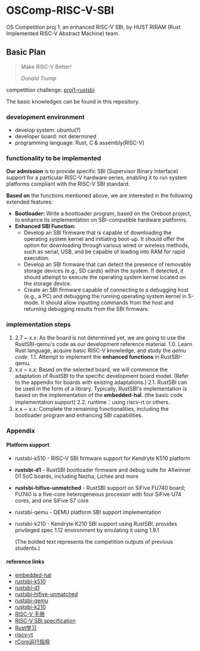 # OSComp-RISC-V-SBI

OS Competition proj 1: an enhanced RISC-V SBI, by HUST RIRAM (Rust Implemented RISC-V Abstract Machine) team.

## Basic Plan

> Make RISC-V Better!
> 
> *Donald Trump*

competition challenge: [proj1-rustsbi](https://github.com/oscomp/proj1-rustsbi)

The basic knowledges can be found in this repository.

### development environment

- develop system: ubuntu(?)
- developer board: not determined
- programming language: Rust, C & assembly(RISC-V)

###  functionality to be implemented

**Our admission** is to provide specific SBI (Supervisor Binary Interface) support for a particular RISC-V hardware series, enabling it to run system platforms compliant with the RISC-V SBI standard.

**Based on** the functions mentioned above, we are interested in the following extended features:

- **Bootloader:** Write a bootloader program, based on the Oreboot project, to enhance its implementation on SBI-compatible hardware platforms.
- **Enhanced SBI Function:**
  - Develop an SBI firmware that is capable of downloading the operating system kernel and initiating boot-up. It should offer the option for downloading through various wired or wireless methods, such as serial, USB, and be capable of loading into RAM for rapid execution.
  - Develop an SBI firmware that can detect the presence of removable storage devices (e.g., SD cards) within the system. If detected, it should attempt to execute the operating system kernel located on the storage device.
  - Create an SBI firmware capable of connecting to a debugging host (e.g., a PC) and debugging the running operating system kernel in S-mode. It should allow inputting commands from the host and returning debugging results from the SBI firmware.
 
### implementation steps

1. 2.7 ~ x.x: As the board is not determined yet, we are going to use the RustSBI-qemu's code as our development reference material.
   1.0. Learn Rust language, acquire basic RISC-V knowledge, and study the *qemu code*.
   1.1. Attempt to implement the **enhanced functions** in RustSBI-qemu.
2. x.x ~ x.x: Based on the selected board, we will commence the adaptation of RustSBI to the specific development board model. (Refer to the appendix for boards with existing adaptations.)
   2.1. RustSBI can be used in the form of a library. Typically, RustSBI's implementation is based on the implementation of the **embedded-hal**. (the basic code implementation support)
   2.2. runtime：using riscv-rt or others.
4. x.x ~ x.x: Complete the remaining functionalities, including the bootloader program and enhancing SBI capabilities.

### Appendix

#### Platform support

- rustsbi-k510 - RISC-V SBI firmware support for Kendryte K510 platform
- **rustsbi-d1** - RustSBI bootloader firmware and debug suite for Allwinner D1 SoC boards, including Nezha, Lichee and more
- **rustsbi-hifive-unmatched** - RustSBI support on SiFive FU740 board; FU740 is a five-core heterogeneous processor with four SiFive U74 cores, and one SiFive S7 core
- rustsbi-qemu - QEMU platform SBI support implementation
- rustsbi-k210 - Kendryte K210 SBI support using RustSBI, provides privileged spec 1.12 environment by emulating it using 1.9.1

  (The bolded text represents the competition outputs of previous students.)

#### reference links

- [embedded-hal](https://docs.rs/embedded-hal/latest/embedded_hal/)
- [rustsbi-k510](https://github.com/Gstalker/rustsbi-k510)
- [rustsbi-d1](https://github.com/rustsbi/rustsbi-d1)
- [rustsbi-hifive-unmatched](https://github.com/rustsbi/rustsbi-hifive-unmatched)
- [rustsbi-qemu](https://github.com/rustsbi/rustsbi-qemu)
- [rustsbi-k210](https://github.com/rustsbi/rustsbi-k210)
- [RISC-V 手册](http://riscvbook.com/chinese/RISC-V-Reader-Chinese-v2p1.pdf)
- [RISC-V SBI specification](https://github.com/riscv-non-isa/riscv-sbi-doc/)
- [Rust学习](https://course.rs/about-book.html)
- [riscv-rt](https://crates.io/crates/riscv-rt)
- [rCore运行指导](https://rcore-os.cn/rCore-Tutorial-Book-v3/)

